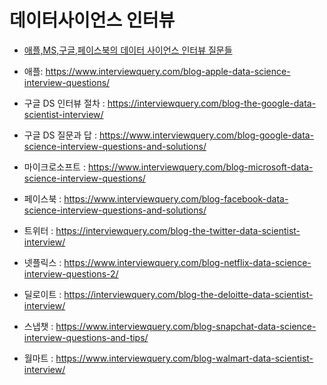 # 데이터사이언스 인터뷰

* [애플,MS,구글,페이스북의 데이터 사이언스 인터뷰 질문들](https://news.hada.io/topic?id=2458)

* 애플: https://www.interviewquery.com/blog-apple-data-science-interview-questions/
* 구글 DS 인터뷰 절차 : https://interviewquery.com/blog-the-google-data-scientist-interview/
* 구글 DS 질문과 답 : https://www.interviewquery.com/blog-google-data-science-interview-questions-and-solutions/
* 마이크로소프트 : https://www.interviewquery.com/blog-microsoft-data-science-interview-questions/
* 페이스북 : https://www.interviewquery.com/blog-facebook-data-science-interview-questions-and-solutions/
* 트위터 : https://interviewquery.com/blog-the-twitter-data-scientist-interview/
* 넷플릭스 : https://www.interviewquery.com/blog-netflix-data-science-interview-questions-2/
* 딜로이트 : https://interviewquery.com/blog-the-deloitte-data-scientist-interview/
* 스냅챗 : https://www.interviewquery.com/blog-snapchat-data-science-interview-questions-and-tips/
* 월마트 : https://www.interviewquery.com/blog-walmart-data-scientist-interview/
